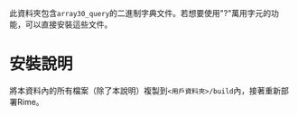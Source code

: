 此資料夾包含`array30_query`的二進制字典文件。若想要使用"?"萬用字元的功能，可以直接安裝這些文件。

# 安裝說明
將本資料內的所有檔案（除了本說明）複製到`<用戶資料夾>/build`內，接著重新部署Rime。
